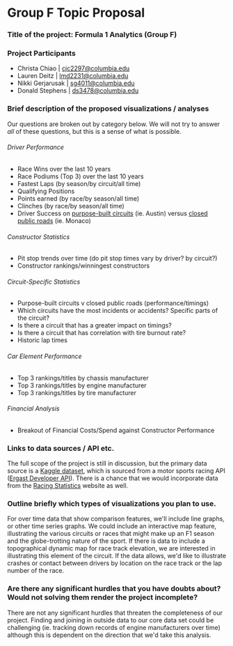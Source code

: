# Group F Topic Proposal
### Title of the project:  Formula 1 Analytics (Group F)

### Project Participants
- Christa Chiao | cjc2297@columbia.edu
- Lauren Deitz | lmd2231@columbia.edu
- Nikki Gerjarusak | sg4011@columbia.edu
- Donald Stephens | ds3478@columbia.edu

### Brief description of the proposed visualizations / analyses
Our questions are broken out by category below. We will not try to answer *all* of these questions, but this is a sense of what is possible.

###### Driver Performance
- Race Wins over the last 10 years
- Race Podiums (Top 3) over the last 10 years
- Fastest Laps (by season/by circuit/all time)
- Qualifying Positions
- Points earned (by race/by season/all time)
- Clinches (by race/by season/all time)
- Driver Success on [purpose-built circuits](https://en.wikipedia.org/wiki/List_of_Formula_One_circuits) (ie. Austin) versus [closed public roads](https://en.wikipedia.org/wiki/Street_circuit) (ie. Monaco)

###### Constructor Statistics
- Pit stop trends over time (do pit stop times vary by driver? by circuit?)
- Constructor rankings/winningest constructors

###### Circuit-Specific Statistics
- Purpose-built circuits v closed public roads (performance/timings)
- Which circuits have the most incidents or accidents? Specific parts of the circuit?
- Is there a circuit that has a greater impact on timings?
- Is there a circuit that has correlation with tire burnout rate?
- Historic lap times

###### Car Element Performance
- Top 3 rankings/titles by chassis manufacturer
- Top 3 rankings/titles by engine manufacturer
- Top 3 rankings/titles by tire manufacturer

######   Financial Analysis
- Breakout of Financial Costs/Spend against Constructor Performance

### Links to data sources / API etc.
The full scope of the project is still in discussion, but the primary data source is a [Kaggle dataset](https://www.kaggle.com/rohanrao/formula-1-world-championship-1950-2020), which is sourced from a motor sports racing API ([Ergast Developer API](http://ergast.com/mrd/)). There is a chance that we would incorporate data from the [Racing Statistics](https://www.racing-statistics.com/en) website as well.

### Outline briefly which types of visualizations you plan to use.
For over time data that show comparison features, we'll include line graphs, or other time series graphs. We could include an interactive map feature, illustrating the various circuits or races that might make up an F1 season and the globe-trotting nature of the sport. If there is data to include a topographical dynamic map for race track elevation, we are interested in illustrating this element of the circuit. If the data allows, we'd like to illustrate crashes or contact between drivers by location on the race track or the lap number of the race.

### Are there any significant hurdles that you have doubts about? Would not solving them render the project incomplete?
There are not any significant hurdles that threaten the completeness of our project. Finding and joining in outside data to our core data set could be challenging (ie. tracking down records of engine manufacturers over time) although this is dependent on the direction that we'd take this analysis.
